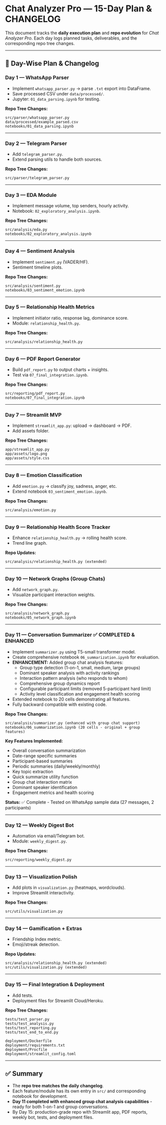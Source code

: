 # Chat Analyzer Pro — 15-Day Plan & CHANGELOG

This document tracks the **daily execution plan** and **repo evolution** for *Chat Analyzer Pro*. Each day logs planned tasks, deliverables, and the corresponding repo tree changes.

---

## 📅 Day-Wise Plan & Changelog

### **Day 1 — WhatsApp Parser**

* Implement `whatsapp_parser.py` → parse `.txt` export into DataFrame.
* Save processed CSV under `data/processed/`.
* Jupyter: `01_data_parsing.ipynb` for testing.

**Repo Tree Changes:**

```
src/parser/whatsapp_parser.py
data/processed/example_parsed.csv
notebooks/01_data_parsing.ipynb
```

---

### **Day 2 — Telegram Parser**

* Add `telegram_parser.py`.
* Extend parsing utils to handle both sources.

**Repo Tree Changes:**

```
src/parser/telegram_parser.py
```

---

### **Day 3 — EDA Module**

* Implement message volume, top senders, hourly activity.
* Notebook: `02_exploratory_analysis.ipynb`.

**Repo Tree Changes:**

```
src/analysis/eda.py
notebooks/02_exploratory_analysis.ipynb
```

---

### **Day 4 — Sentiment Analysis**

* Implement `sentiment.py` (VADER/HF).
* Sentiment timeline plots.

**Repo Tree Changes:**

```
src/analysis/sentiment.py
notebooks/03_sentiment_emotion.ipynb
```

---

### **Day 5 — Relationship Health Metrics**

* Implement initiator ratio, response lag, dominance score.
* Module: `relationship_health.py`.

**Repo Tree Changes:**

```
src/analysis/relationship_health.py
```

---

### **Day 6 — PDF Report Generator**

* Build `pdf_report.py` to output charts + insights.
* Test via `07_final_integration.ipynb`.

**Repo Tree Changes:**

```
src/reporting/pdf_report.py
notebooks/07_final_integration.ipynb
```

---

### **Day 7 — Streamlit MVP**

* Implement `streamlit_app.py`: upload → dashboard → PDF.
* Add assets folder.

**Repo Tree Changes:**

```
app/streamlit_app.py
app/assets/logo.png
app/assets/style.css
```

---

### **Day 8 — Emotion Classification**

* Add `emotion.py` → classify joy, sadness, anger, etc.
* Extend notebook `03_sentiment_emotion.ipynb`.

**Repo Tree Changes:**

```
src/analysis/emotion.py
```

---

### **Day 9 — Relationship Health Score Tracker**

* Enhance `relationship_health.py` → rolling health score.
* Trend line graph.

**Repo Updates:**

```
src/analysis/relationship_health.py (extended)
```

---

### **Day 10 — Network Graphs (Group Chats)**

* Add `network_graph.py`.
* Visualize participant interaction weights.

**Repo Tree Changes:**

```
src/analysis/network_graph.py
notebooks/05_network_graph.ipynb
```

---

### **Day 11 — Conversation Summarizer** ✅ **COMPLETED & ENHANCED**

* Implement `summarizer.py` using T5-small transformer model.
* Create comprehensive notebook `06_summarization.ipynb` for evaluation.
* **ENHANCEMENT:** Added group chat analysis features:
  - Group type detection (1-on-1, small, medium, large groups)
  - Dominant speaker analysis with activity rankings
  - Interaction pattern analysis (who responds to whom)
  - Comprehensive group dynamics report
  - Configurable participant limits (removed 5-participant hard limit)
  - Activity level classification and engagement health scoring
* Extended notebook to 20 cells demonstrating all features.
* Fully backward compatible with existing code.

**Repo Tree Changes:**

```
src/analysis/summarizer.py (enhanced with group chat support)
notebooks/06_summarization.ipynb (20 cells - original + group features)
```

**Key Features Implemented:**
- Overall conversation summarization
- Date-range specific summaries
- Participant-based summaries
- Periodic summaries (daily/weekly/monthly)
- Key topic extraction
- Quick summarize utility function
- Group chat interaction matrix
- Dominant speaker identification
- Engagement metrics and health scoring

**Status:** ✅ Complete - Tested on WhatsApp sample data (27 messages, 2 participants)

---

### **Day 12 — Weekly Digest Bot**

* Automation via email/Telegram bot.
* Module: `weekly_digest.py`.

**Repo Tree Changes:**

```
src/reporting/weekly_digest.py
```

---

### **Day 13 — Visualization Polish**

* Add plots in `visualization.py` (heatmaps, wordclouds).
* Improve Streamlit interactivity.

**Repo Tree Changes:**

```
src/utils/visualization.py
```

---

### **Day 14 — Gamification + Extras**

* Friendship Index metric.
* Emoji/streak detection.

**Repo Updates:**

```
src/analysis/relationship_health.py (extended)
src/utils/visualization.py (extended)
```

---

### **Day 15 — Final Integration & Deployment**

* Add tests.
* Deployment files for Streamlit Cloud/Heroku.

**Repo Tree Changes:**

```
tests/test_parser.py
tests/test_analysis.py
tests/test_reporting.py
tests/test_end_to_end.py

deployment/Dockerfile
deployment/requirements.txt
deployment/Procfile
deployment/streamlit_config.toml
```

---

## ✅ Summary

* The **repo tree matches the daily changelog**.
* Each feature/module has its own entry in `src/` and corresponding notebook for development.
* **Day 11 completed with enhanced group chat analysis capabilities** - ready for both 1-on-1 and group conversations.
* By Day 15: production-grade repo with Streamlit app, PDF reports, weekly bot, tests, and deployment files.
